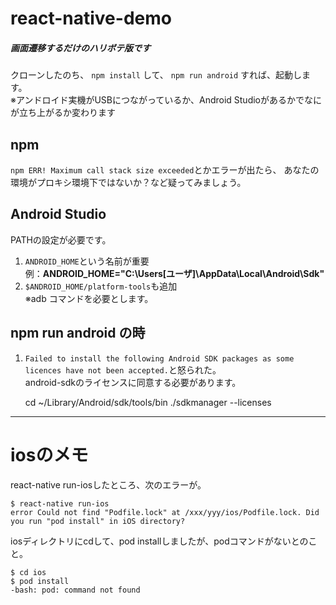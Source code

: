 # react-native-demo
##### 画面遷移するだけのハリボテ版です

クローンしたのち、  `npm install`  して、  `npm run android`  すれば、起動します。  
※アンドロイド実機がUSBにつながっているか、Android Studioがあるかでなにが立ち上がるか変わります

## npm
`npm ERR! Maximum call stack size exceeded`とかエラーが出たら、
あなたの環境がプロキシ環境下ではないか？など疑ってみましょう。

## Android Studio
PATHの設定が必要です。
1. `ANDROID_HOME`という名前が重要  
例：**ANDROID_HOME="C:\Users\[ユーザ]\AppData\Local\Android\Sdk"**
1. `$ANDROID_HOME/platform-tools`も追加  
※adb コマンドを必要とします。

## npm run android の時
1. `Failed to install the following Android SDK packages as some licences have not been accepted.`と怒られた。  
android-sdkのライセンスに同意する必要があります。  
    
    cd ~/Library/Android/sdk/tools/bin
    ./sdkmanager --licenses
    
---
# iosのメモ
react-native run-iosしたところ、次のエラーが。  
    
    $ react-native run-ios
    error Could not find "Podfile.lock" at /xxx/yyy/ios/Podfile.lock. Did you run "pod install" in iOS directory?
    
iosディレクトリにcdして、pod installしましたが、podコマンドがないとのこと。  
    
    $ cd ios
    $ pod install
    -bash: pod: command not found
    
